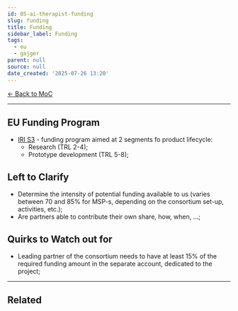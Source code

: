 ```yaml
---
id: 05-ai-therapist-funding
slug: funding
title: Funding
sidebar_label: Funding
tags:
  - eu
  - gajger
parent: null
source: null
date_created: '2025-07-26 13:20'
---
```

[← Back to MoC](/docs/)

---
## EU Funding Program

- [IRI S3](https://eufondovi.gov.hr/poziv/?id=23d4b78c-ac5a-480b-908e-362f39fe8992) - funding program aimed at 2 segments fo product lifecycle:
	- Research (TRL 2-4);
	- Prototype development (TRL 5-8);

## Left to Clarify

- Determine the intensity of potential funding available to us (varies between 70 and 85% for MSP-s, depending on the consortium set-up, activities, etc.);
- Are partners able to contribute their own share, how, when, ...;

## Quirks to Watch out for

- Leading partner of the consortium needs to have at least 15% of the required funding amount in the separate account, dedicated to the project;

---
## Related
